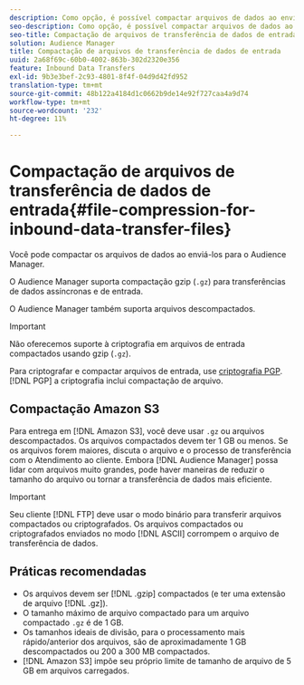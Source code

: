 ```yaml
---
description: Como opção, é possível compactar arquivos de dados ao enviá-los para o Audience Manager.
seo-description: Como opção, é possível compactar arquivos de dados ao enviá-los para o Audience Manager.
seo-title: Compactação de arquivos de transferência de dados de entrada
solution: Audience Manager
title: Compactação de arquivos de transferência de dados de entrada
uuid: 2a68f69c-60b0-4002-863b-302d2320e356
feature: Inbound Data Transfers
exl-id: 9b3e3bef-2c93-4801-8f4f-04d9d42fd952
translation-type: tm+mt
source-git-commit: 48b122a4184d1c0662b9de14e92f727caa4a9d74
workflow-type: tm+mt
source-wordcount: '232'
ht-degree: 11%

---
```


# Compactação de arquivos de transferência de dados de entrada{#file-compression-for-inbound-data-transfer-files}

Você pode compactar os arquivos de dados ao enviá-los para o Audience Manager.

<!-- inbound-file-compression.xml -->

O Audience Manager suporta compactação gzip (`.gz`) para transferências de dados assíncronas e de entrada.

O Audience Manager também suporta arquivos descompactados.

>[!IMPORTANT]
>
>Não oferecemos suporte à criptografia em arquivos de entrada compactados usando gzip (`.gz`).
>
>Para criptografar e compactar arquivos de entrada, use [criptografia PGP](../../../integration/sending-audience-data/batch-data-transfer-explained/inbound-file-encryption.md). [!DNL PGP] a criptografia inclui compactação de arquivo.

## Compactação Amazon S3

Para entrega em [!DNL Amazon S3], você deve usar `.gz` ou arquivos descompactados. Os arquivos compactados devem ter 1 GB ou menos. Se os arquivos forem maiores, discuta o arquivo e o processo de transferência com o Atendimento ao cliente. Embora [!DNL Audience Manager] possa lidar com arquivos muito grandes, pode haver maneiras de reduzir o tamanho do arquivo ou tornar a transferência de dados mais eficiente.

>[!IMPORTANT]
>
>Seu cliente [!DNL FTP] deve usar o modo binário para transferir arquivos compactados ou criptografados. Os arquivos compactados ou criptografados enviados no modo [!DNL ASCII] corrompem o arquivo de transferência de dados.

## Práticas recomendadas

* Os arquivos devem ser [!DNL .gzip] compactados (e ter uma extensão de arquivo [!DNL .gz]).
* O tamanho máximo de arquivo compactado para um arquivo compactado `.gz` é de 1 GB.
* Os tamanhos ideais de divisão, para o processamento mais rápido/anterior dos arquivos, são de aproximadamente 1 GB descompactados ou 200 a 300 MB compactados.
* [!DNL Amazon S3] impõe seu próprio limite de tamanho de arquivo de 5 GB em arquivos carregados.
